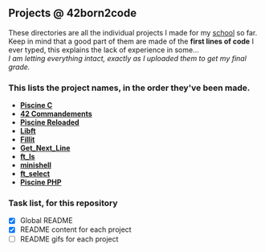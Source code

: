 ## Projects @ 42born2code

These directories are all the individual projects I made for my [school](http://www.42.fr/) so far.<br>
Keep in mind that a good part of them are made of the **first lines of code** I ever typed, this explains the lack of experience in some...<br>
_I am letting everything intact, exactly as I uploaded them to get my final grade._

### This lists the project names, in the order they've been made.
- **[Piscine C](piscine-c)**
- **[42 Commandements](42_commandements)**
- **[Piscine Reloaded](piscine_reloaded)**
- **[Libft](libft)**
- **[Fillit](fillit)**
- **[Get_Next_Line](get_next_line)**
- **[ft_ls](ft_ls)**
- **[minishell](minishell)**
- **[ft_select](ft_select)**
- **[Piscine PHP](piscine-php)**

### Task list, for this repository
- [x] Global README
- [x] README content for each project
- [ ] README gifs for each project
